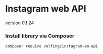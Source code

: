 # Instagram web API
version 0.1.24

### Install library via Composer
```
composer require volfing/instagram-am-api
```